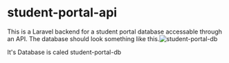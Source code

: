 # student-portal-api
This is a Laravel backend for a student portal database accessable through an API.
The database should look something like this.![student-portal-db](https://user-images.githubusercontent.com/32477505/131264269-9b3351d9-a34d-4f0e-bde2-9b2e3e588805.png)

It's Database is caled student-portal-db
